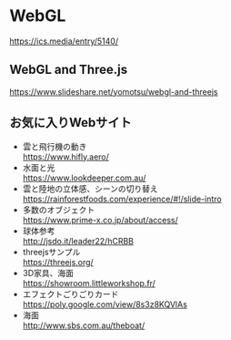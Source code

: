 
# WebGL

https://ics.media/entry/5140/


## WebGL and Three.js

https://www.slideshare.net/yomotsu/webgl-and-threejs

## お気に入りWebサイト

- 雲と飛行機の動き  
https://www.hifly.aero/  
- 水面と光  
https://www.lookdeeper.com.au/  
- 雲と陸地の立体感、シーンの切り替え  
https://rainforestfoods.com/experience/#!/slide-intro  
- 多数のオブジェクト  
https://www.prime-x.co.jp/about/access/  
- 球体参考  
http://jsdo.it/leader22/hCRBB  
- threejsサンプル  
https://threejs.org/  
- 3D家具、海面  
https://showroom.littleworkshop.fr/  
- エフェクトごりごりカード  
https://poly.google.com/view/8s3z8KQVlAs  
- 海面  
http://www.sbs.com.au/theboat/  

